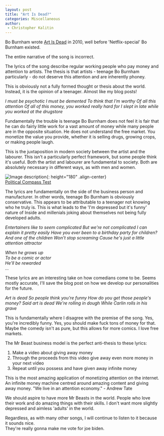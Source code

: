 ```yaml
---
layout: post
title: "Art Is Dead?"
categories: Miscellaneous
author:
 - Christopher Kalitin
---
```

<head>
    <meta property="og:image" content="{{site.url}}/assets/images/covers/art-is-dead.jpg">
</head>

Bo Burnham wrote <a href="https://www.youtube.com/watch?v=z8WunrI7yh0&list=RDsASBhmBb59I&index=15">Art Is Dead</a> in 2010, well before 'Netflix-special' Bo Burnham existed.

The entire narrative of the song is incorrect.

The lyrics of the song describe regular working people who pay money and attention to artists. The thesis is that artists - teenage Bo Burnham particularly - do not deserve this attention and are inherently phoney.

This is obviously not a fully formed thought or thesis about the world. Instead, it is the opinion of a teenager. Almost like my blog posts!

<i>
I must be psychotic  
I must be demented  
To think that I'm worthy  
Of all this attention  
Of all of this money, you worked really hard for  
I slept in late while you worked at the drugstore
</i>

Fundamentally the trouble is teenage Bo Burnham does not feel it is fair that he can do fairly little work for a vast amount of money while many people are in the opposite situation. He does not understand the free market. You monetize the value you provide, whether it is selling drugs, growing crops, or making people laugh.

This is the juxtaposition in modern society between the artist and the labourer. This isn't a particularly perfect framework, but some people think it's useful. Both the artist and labourer are fundamental to society. Both are absolutely necessary in different ways, as with men and women.

![Image description]({{site.url}}/assets/images/2023-10-21/image1.png){: height="180" .align-center}  
<a href="https://www.politicalcompass.org/test/en">Political Compass Test</a>

The lyrics are fundamentally on the side of the business person and manufacturer. In other words, teenage Bo Burnham is obviously conservative. This appears to be attributable to a teenager not knowing who he truly is. This is what leads to the 'I'm depressed but it's funny' nature of Inside and millenials joking about themselves not being fully developed adults.

<i>
Entertainers like to seem complicated  
But we're not complicated  
I can explain it pretty easily  
Have you ever been to a birthday party for children?  
And one of the children  
Won't stop screaming  
Cause he's just a little attention attractor

When he grows up  
To be a comic or actor  
He'll be rewarded  
...
</i>

These lyrics are an interesting take on how comedians come to be. Seems mostly accurate, I'll save the blog post on how we develop our personalities for the future.

<i>
Art is dead
So people think you're funny
How do you get those people's money?
Said art is dead
We're rolling in dough
While Carlin rolls in his grave
</i>

This is fundamentally where I disagree with the premise of the song. Yes, you're incredibly funny. Yes, you should make fuck tons of money for that. Maybe the comedy isn't as pure, but this allows for more comics. I love free markets.

The Mr Beast business model is the perfect anti-thesis to these lyrics:
1. Make a video about giving away money
2. Through the proceeds from this video give away even more money in your next video
3. Repeat until you possess and have given away infinite money

This is the most amazing application of monetizing attention on the internet. An infinite money machine centred around amazing content and giving away money. "We live in an attention economy." - Andrew Tate

We should aspire to have more Mr Beasts in the world. People who love their work and do amazing things with their skills. I don't want more slightly depressed and aimless 'adults' in the world.

Regardless, as with many other songs, I will continue to listen to it because it sounds nice.  
They're really gonna make me vote for joe biden.
